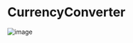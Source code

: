 # CurrencyConverter
![image](https://user-images.githubusercontent.com/97462803/175815557-4e6c8a7b-2388-4d3c-a95b-6a7257d762b9.png)

